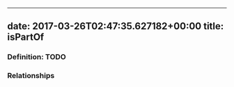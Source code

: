 
---
date: 2017-03-26T02:47:35.627182+00:00
title: isPartOf
---
### Definition: TODO

### Relationships
